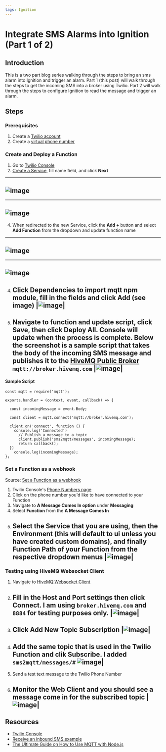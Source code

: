 ```yaml
---
tags: Ignition
---
```


# Integrate SMS Alarms into Ignition (Part 1 of 2)
## Introduction
This is a two part blog series walking through the steps to bring an sms alarm into Ignition and trigger an alarm. Part 1 (this post) will walk through the steps to get the incoming SMS into a broker using Twilio. Part 2 will walk through the steps to configure Ignition to read the message and trigger an alarm.

## Steps
### Prerequisites
1. Create a [Twilio account](https://www.twilio.com/try-twilio)
2. Create a [virtual phone number](https://www.twilio.com/docs/usage/tutorials/how-to-use-your-free-trial-account-namer)

### Create and Deploy a Function
1. Go to [Twilio Console](https://www.twilio.com/console/functions/overview)
2. [Create a Service](https://www.twilio.com/console/functions/overview/services), fill name field, and click **Next**
---
![image](https://github.com/user-attachments/assets/f862a478-0f86-4790-89c4-a2166ed07bd2)
---

---
![image](https://github.com/user-attachments/assets/60e5548c-d44f-4443-81bf-e660ecc2d79f)
---
   
4. When redirected to the new Service, click the **Add +** button and select **Add Function** from the dropdown and update function name

---
![image](https://github.com/user-attachments/assets/07458e62-e402-4d1b-8cef-6729f6a66b14)
---
   
---
![image](https://github.com/user-attachments/assets/39cd2618-a41b-406c-8b6f-9557b02c648b)
---
   
4. Click **Dependencies** to import mqtt npm module, fill in the fields and click **Add** (see image)
  |![image](https://github.com/user-attachments/assets/7dee8341-0567-41f5-b95a-89d656d098f6)|
   -
5. Navigate to function and update script, click **Save**, then click **Deploy All**. Console will update when the process is complete. Below the screenshot is a sample script that takes the body of the incoming SMS message and publishes it to the [HiveMQ Public Broker]([url](https://www.hivemq.com/mqtt/public-mqtt-broker/)) `mqtt://broker.hivemq.com` 
  |![image](https://github.com/user-attachments/assets/1ca1f9a3-0b92-469d-852e-37a91fad1713)|
   -

#### Sample Script
```
const mqtt = require('mqtt');

exports.handler = (context, event, callback) => {

  const incomingMessage = event.Body;

  const client = mqtt.connect('mqtt://broker.hivemq.com');

  client.on('connect', function () {
    console.log('Connected')
      // Publish a message to a topic
      client.publish('sms2mqtt/messages', incomingMessage);
      return callback();
  })
	console.log(incomingMessage);
};
```

### Set a Function as a webhook
Source: [Set a Function as a webhook](https://www.twilio.com/docs/serverless/functions-assets/quickstart/receive-sms#set-a-function-as-a-webhook)
1. Twilio Console's [Phone Numbers page](https://www.twilio.com/console/phone-numbers/incoming)
2. Click on the phone number you'd like to have connected to your Function
3. Navigate to **A Message Comes In option** under **Messaging**
4. Select **Function** from the **A Message Comes In**
5. Select the **Service** that you are using, then the **Environment** (this will default to ui unless you have created custom domains), and finally **Function Path** of your Function from the respective dropdown menus
   |![image](https://github.com/user-attachments/assets/16e80ef1-0675-4268-bd9b-b529d5bbeb8e)|
   -

### Testing using HiveMQ Websocket Client
1. Navigate to [HiveMQ Websocket Client](https://www.hivemq.com/demos/websocket-client/)
2. Fill in the **Host** and **Port** settings then click **Connect**. I am using `broker.hivemq.com` and `8884` for testing purposes only.
   |![image](https://github.com/user-attachments/assets/dc009228-c312-4b15-bc69-bfe7f1b6911a)|
   -
3. Click **Add New Topic Subscription**
   |![image](https://github.com/user-attachments/assets/124f1e99-ba5a-43d8-a53b-295b9882a704)|
   -
4. Add the same topic that is used in the Twilio Function and clik **Subscribe**. I added `sms2mqtt/messages/#`
   ![image](https://github.com/user-attachments/assets/886dbc51-dd0e-4114-8fcd-bca3e14dd406)|
   -
5. Send a test text message to the Twilio Phone Number
6. Monitor the Web Client and you should see a message come in for the subscribed topic
   |![image](https://github.com/user-attachments/assets/f551b8ad-5f89-46ea-b74c-db628e11048b)|
   -

## Resources
* [Twilio Console](https://www.twilio.com/console/functions/overview)
* [Receive an inbound SMS example](https://www.twilio.com/docs/serverless/functions-assets/quickstart/receive-sms)
* [The Ultimate Guide on How to Use MQTT with Node.js](https://www.hivemq.com/blog/ultimate-guide-on-how-to-use-mqtt-with-node-js/)
